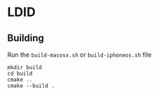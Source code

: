 # LDID

## Building

Run the `build-macosx.sh` or `build-iphoneos.sh` file

    mkdir build
    cd build
    cmake ..
    cmake --build .
